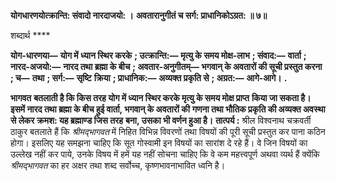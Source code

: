 **योगधारणयोत्क्रान्ति: संवादो नारदाजयो: ।** **अवतारानुगीतं च सर्ग: प्राधानिकोऽग्रत: ॥ ७॥** 

शब्दार्थ **** 

**योग-धारणया—** **योग में ध्यान स्थिर करके** **; उत्क्रान्ति:—** **मृत्यु के समय मोक्ष-लाभ** **; संवाद:—** **वार्ता** **; नारद-अजयो:—** **नारद तथा ब्रह्मा के बीच** **; अवतार-अनुगीतम्—** **भगवान् के अवतारों की सूची प्रस्तुत करना** **; च—** **तथा** **; सर्ग:—** **सृष्टि** **क्रिया** **; प्राधानिक:—** **अव्यक्त प्रकृति से** **; अग्रत:—** **आगे-आगे।** **.** 

**भागवत** **बतलाती है कि किस तरह योग में ध्यान स्थिर करके मृत्यु के समय मोक्ष प्राप्त** **किया जा सकता है। इसमें नारद तथा ब्रह्मा के बीच हुई वार्ता, भगवान् के अवतारों की** **गणना तथा भौतिक प्रकृति की अव्यक्त अवस्था से लेकर क्रमश: यह ब्रह्माण्ड जिस तरह** **बना, उसका भी वर्णन हुआ है।** **तात्पर्य :** श्रील विश्वनाथ चक्रवर्ती ठाकुर बतलाते हैं कि *श्रीमद्भागवत* में निहित विभिन्न विवरणों तथा विषयों की पूरी सूची प्रस्तुत कर पाना कठिन होगा। इसलिए यह समझना चाहिए कि सूत गोस्वामी इन विषयों का सारांश दे रहे हैं। वे जिन विषयों का उल्लेख नहीं कर पाये, उनके विषय में हमें यह नहीं सोचना चाहिए कि वे कम महत्त्वपूर्ण अथवा व्यर्थ हैं क्येंकि *श्रीमद्भागवत* का हर अक्षर तथा शब्द सर्वोच्च, कृष्णभावनाभावित ध्वनि है।  